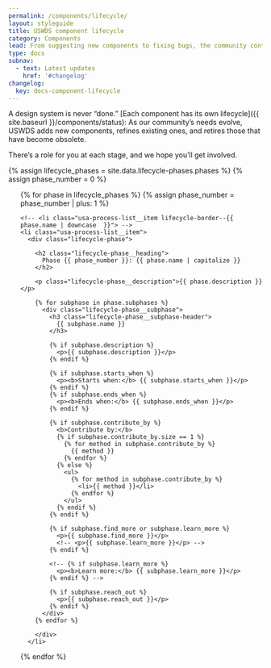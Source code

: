 ```yaml
---
permalink: /components/lifecycle/
layout: styleguide
title: USWDS component lifecycle
category: Components
lead: From suggesting new components to fixing bugs, the community contributes to every phase of the lifecycle.
type: docs
subnav:
  - text: Latest updates
    href: '#changelog'
changelog:
  key: docs-component-lifecycle
---
```


A design system is never “done.”
[Each component has its own lifecycle]({{ site.baseurl }}/components/status):
As our community’s needs evolve, USWDS adds new components, refines existing ones, and retires those that have become obsolete.

There’s a role for you at each stage, and we hope you’ll get involved.

{% assign lifecycle_phases = site.data.lifecycle-phases.phases %}
{% assign phase_number = 0 %}

<ol class="usa-process-list lifecycle-process margin-top-4">
  {% for phase in lifecycle_phases %}
    {% assign phase_number = phase_number | plus: 1 %}

    <!-- <li class="usa-process-list__item lifecycle-border--{{ phase.name | downcase  }}"> -->
    <li class="usa-process-list__item">
      <div class="lifecycle-phase">

        <h2 class="lifecycle-phase__heading">
          Phase {{ phase_number }}: {{ phase.name | capitalize }}
        </h2>

        <p class="lifecycle-phase__description">{{ phase.description }}</p>

        {% for subphase in phase.subphases %}
          <div class="lifecycle-phase__subphase">
            <h3 class="lifecycle-phase__subphase-header">
              {{ subphase.name }}
            </h3>

            {% if subphase.description %}
              <p>{{ subphase.description }}</p>
            {% endif %}

            {% if subphase.starts_when %}
              <p><b>Starts when:</b> {{ subphase.starts_when }}</p>
            {% endif %}
            {% if subphase.ends_when %}
              <p><b>Ends when:</b> {{ subphase.ends_when }}</p>
            {% endif %}

            {% if subphase.contribute_by %}
              <b>Contribute by:</b>
              {% if subphase.contribute_by.size == 1 %}
                {% for method in subphase.contribute_by %}
                  {{ method }}
                {% endfor %}
              {% else %}
                <ul>
                  {% for method in subphase.contribute_by %}
                    <li>{{ method }}</li>
                  {% endfor %}
                </ul>
              {% endif %}
            {% endif %}

            {% if subphase.find_more or subphase.learn_more %}
              <p>{{ subphase.find_more }}</p>
              <!-- <p>{{ subphase.learn_more }}</p> -->
            {% endif %}

            <!-- {% if subphase.learn_more %}
              <p><b>Learn more:</b> {{ subphase.learn_more }}</p>
            {% endif %} -->

            {% if subphase.reach_out %}
              <p>{{ subphase.reach_out }}</p>
            {% endif %}
          </div>
        {% endfor %}

        </div>
      </li>
  {% endfor %}
</ol>
